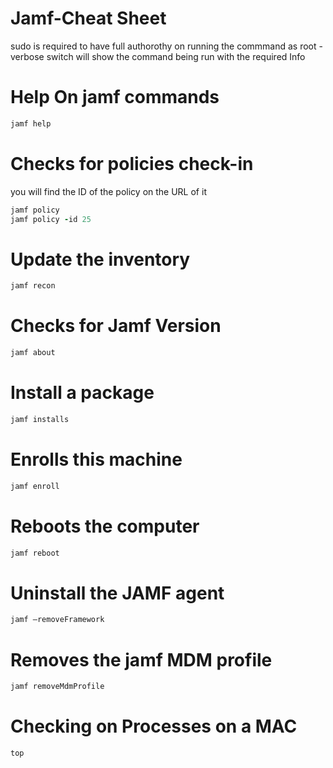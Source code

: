 # Jamf-Cheat Sheet
sudo is required to have full authorothy on running the commmand as root
-verbose  switch will show the command being run with the required Info


# Help On jamf commands
``` ruby
jamf help
```

# Checks	for	policies check-in
you will find the ID of the policy on the URL of it
``` ruby
jamf policy
jamf policy -id 25
```

# Update the inventory
``` ruby
jamf recon
```

# Checks for Jamf Version
``` ruby
jamf about
```

# Install a package
``` ruby
jamf installs
```

# Enrolls	this	machine
``` ruby
jamf enroll
```

# Reboots	the	computer
``` ruby
jamf reboot
```

# Uninstall the JAMF agent
``` ruby
jamf –removeFramework
```

# Removes	the	jamf	MDM	profile
``` ruby
jamf removeMdmProfile
```

# Checking on Processes on a MAC
``` ruby
top
```
